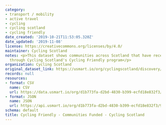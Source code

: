 ```yaml
---
category:
- transport / mobility
- active travel
- cycling
- cycling scotland
- cycling friendly
date_created: '2019-10-21T11:53:05.320Z'
date_updated: '2019-11-08'
license: https://creativecommons.org/licenses/by/4.0/
maintainer: Cycling Scotland
notes: <p>This dataset shows communities across Scotland that have received funding
  through Cycling Scotland's Cycling Friendly program</p>
organization: Cycling Scotland
original_dataset_link: https://usmart.io/org/cyclingscotland/discovery/discovery-view-detail/f623d8cf-cdaf-426a-90f2-63387b8d680b
records: null
resources:
- format: CSV
  name: CSV
  url: https://data.usmart.io/org/d1b773fa-d2bd-4830-b399-ecfd18e832f3/resource?resourceGUID=9e4f2a31-315e-4b91-a501-26753fa87137
- format: JSON
  name: JSON
  url: https://api.usmart.io/org/d1b773fa-d2bd-4830-b399-ecfd18e832f3/9b8b85e0-8d97-4b9f-8ecb-36419272ecc5/1/urql
schema: default
title: Cycling Friendly - Communities Funded - Cycling Scotland
---
```

